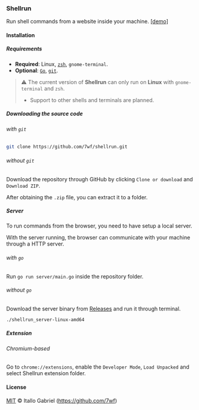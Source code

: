### Shellrun

Run shell commands from a website inside your machine. [[demo]](https://youtu.be/I0aXh0_cJ6I)

#### Installation

##### Requirements

- **Required**: Linux, [`zsh`](https://zsh.org), `gnome-terminal`.
- **Optional**: [`Go`](https://golang.org), [`git`](https://git-scm.com/downloads).

> :warning: The current version of **Shellrun** can only run on **Linux** with `gnome-terminal` and `zsh`.
>
> - Support to other shells and terminals are planned.

##### Downloading the source code

###### with `git`

```sh
git clone https://github.com/7wf/shellrun.git
```

###### without `git`

Download the repository through GitHub by clicking `Clone or download` and `Download ZIP`.

After obtaining the `.zip` file, you can extract it to a folder.

##### Server

To run commands from the browser, you need to have setup a local server.

With the server running, the browser can communicate with your machine through a HTTP server.

###### with `go`

Run `go run server/main.go` inside the repository folder.

###### without `go`

Download the server binary from [Releases](https://github.com/7wf/shellrun/releases) and run it through terminal.

```sh
./shellrun_server-linux-amd64
```

##### Extension

###### Chromium-based

Go to `chrome://extensions`, enable the `Developer Mode`, `Load Unpacked` and select Shellrun extension folder.

#### License

[MIT](/LICENSE) &copy; Itallo Gabriel (https://github.com/7wf)
